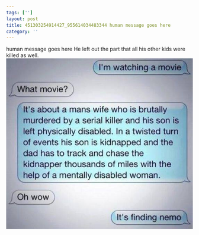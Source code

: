 ```yaml
---
tags: ['']
layout: post
title: 451303254914427_955614034483344 human message goes here
category: ''
---
```

human message goes here
He left out the part that all his other kids were killed as well.
![451303254914427_955614034483344](/uploads/2015-5-15-451303254914427_955614034483344-human-message-goes-here.jpg)
